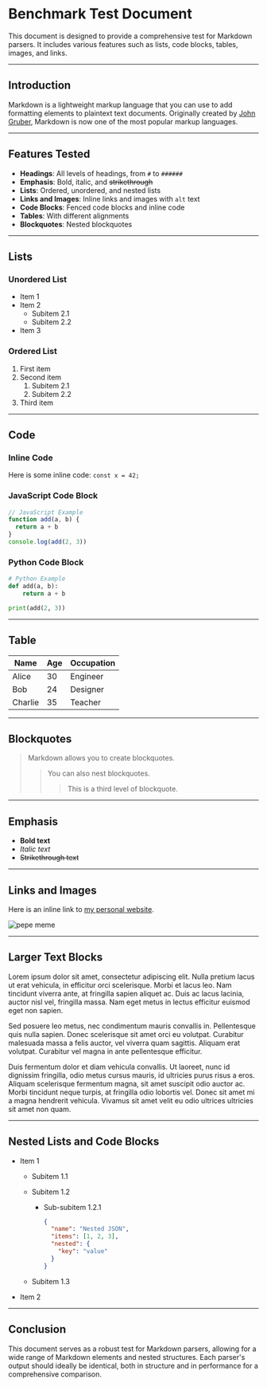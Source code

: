 # Benchmark Test Document

This document is designed to provide a comprehensive test for Markdown parsers.
It includes various features such as lists, code blocks, tables, images, and
links.

---

## Introduction

Markdown is a lightweight markup language that you can use to add formatting
elements to plaintext text documents. Originally created by
[John Gruber](https://daringfireball.net/projects/markdown/), Markdown is now
one of the most popular markup languages.

---

## Features Tested

- **Headings**: All levels of headings, from `#` to `######`
- **Emphasis**: Bold, italic, and ~~strikethrough~~
- **Lists**: Ordered, unordered, and nested lists
- **Links and Images**: Inline links and images with `alt` text
- **Code Blocks**: Fenced code blocks and inline code
- **Tables**: With different alignments
- **Blockquotes**: Nested blockquotes

---

## Lists

### Unordered List

- Item 1
- Item 2
  - Subitem 2.1
  - Subitem 2.2
- Item 3

### Ordered List

1. First item
2. Second item
   1. Subitem 2.1
   2. Subitem 2.2
3. Third item

---

## Code

### Inline Code

Here is some inline code: `const x = 42;`

### JavaScript Code Block

```javascript
// JavaScript Example
function add(a, b) {
  return a + b
}
console.log(add(2, 3))
```

### Python Code Block

```python
# Python Example
def add(a, b):
    return a + b

print(add(2, 3))
```

---

## Table

| Name    | Age | Occupation |
| ------- | --- | ---------- |
| Alice   | 30  | Engineer   |
| Bob     | 24  | Designer   |
| Charlie | 35  | Teacher    |

---

## Blockquotes

> Markdown allows you to create blockquotes.
>
> > You can also nest blockquotes.
> >
> > > This is a third level of blockquote.

---

## Emphasis

- **Bold text**
- _Italic text_
- ~~Strikethrough text~~

---

## Links and Images

Here is an inline link to [my personal website](https://pyyupsk.vercel.app/).

![pepe meme](https://media-cldnry.s-nbcnews.com/image/upload/MSNBC/Components/Video/201609/a_ov_Pepe_160928.jpg 'pepe meme')

---

## Larger Text Blocks

Lorem ipsum dolor sit amet, consectetur adipiscing elit. Nulla pretium lacus ut
erat vehicula, in efficitur orci scelerisque. Morbi et lacus leo. Nam tincidunt
viverra ante, at fringilla sapien aliquet ac. Duis ac lacus lacinia, auctor nisl
vel, fringilla massa. Nam eget metus in lectus efficitur euismod eget non
sapien.

Sed posuere leo metus, nec condimentum mauris convallis in. Pellentesque quis
nulla sapien. Donec scelerisque sit amet orci eu volutpat. Curabitur malesuada
massa a felis auctor, vel viverra quam sagittis. Aliquam erat volutpat.
Curabitur vel magna in ante pellentesque efficitur.

Duis fermentum dolor et diam vehicula convallis. Ut laoreet, nunc id dignissim
fringilla, odio metus cursus mauris, id ultricies purus risus a eros. Aliquam
scelerisque fermentum magna, sit amet suscipit odio auctor ac. Morbi tincidunt
neque turpis, at fringilla odio lobortis vel. Donec sit amet mi a magna
hendrerit vehicula. Vivamus sit amet velit eu odio ultrices ultricies sit amet
non quam.

---

## Nested Lists and Code Blocks

- Item 1

  - Subitem 1.1
  - Subitem 1.2

    - Sub-subitem 1.2.1

      ```json
      {
        "name": "Nested JSON",
        "items": [1, 2, 3],
        "nested": {
          "key": "value"
        }
      }
      ```

  - Subitem 1.3

- Item 2

---

## Conclusion

This document serves as a robust test for Markdown parsers, allowing for a wide
range of Markdown elements and nested structures. Each parser's output should
ideally be identical, both in structure and in performance for a comprehensive
comparison.
